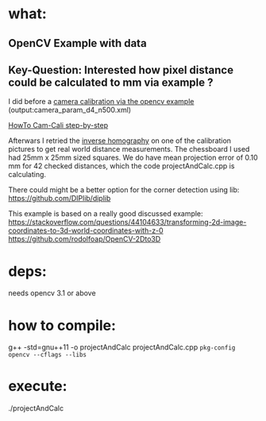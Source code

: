 # what: 

## OpenCV Example with data

## Key-Question: Interested how pixel distance could be calculated to mm via example ? 

I did before a [camera calibration 
via the opencv example](https://docs.opencv.org/2.4/_downloads/camera_calibration.cpp) (output:camera_param_d4_n500.xml) 

[HowTo Cam-Cali step-by-step](https://docs.opencv.org/2.4/doc/tutorials/calib3d/camera_calibration/camera_calibration.html?highlight=calibration7)

Afterwars I retried the [inverse homography](https://docs.opencv.org/master/d9/dab/tutorial_homography.html) on one of the calibration pictures to get real world distance measurements.
The chessboard I used had 25mm x 25mm sized squares. We do have mean 
projection error of 0.10 mm for 42 checked distances, which the code projectAndCalc.cpp is calculating.

There could might be a better option for the corner detection using lib: 
https://github.com/DIPlib/diplib

This example is based on a really good discussed example:
https://stackoverflow.com/questions/44104633/transforming-2d-image-coordinates-to-3d-world-coordinates-with-z-0
https://github.com/rodolfoap/OpenCV-2Dto3D

# deps: 
needs opencv 3.1 or above

# how to compile:
g++ -std=gnu++11 -o projectAndCalc projectAndCalc.cpp `pkg-config opencv --cflags --libs`

# execute: 
./projectAndCalc
